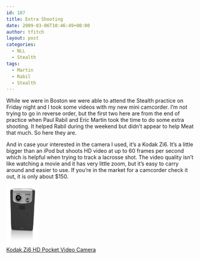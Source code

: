 ```yaml
---
id: 187
title: Extra Shooting
date: 2009-03-06T10:46:49+00:00
author: tfitch
layout: post
categories:
  - NLL
  - Stealth
tags:
  - Martin
  - Rabil
  - Stealth
---
```

While we were in Boston we were able to attend the Stealth practice on Friday night and I took some videos with my new mini camcorder. I&#8217;m not trying to go in reverse order, but the first two here are from the end of practice when Paul Rabil and Eric Martin took the time to do some extra shooting. It helped Rabil during the weekend but didn&#8217;t appear to help Meat that much. So here they are.

  
  
  
And in case your interested in the camera I used, it&#8217;s a Kodak Zi6. It&#8217;s a little bigger than an iPod but shoots HD video at up to 60 frames per second which is helpful when trying to track a lacrosse shot. The video quality isn&#8217;t like watching a movie and it has very little zoom, but it&#8217;s easy to carry around and easier to use. If you&#8217;re in the market for a camcorder check it out, it is only about $150.

[<img border="0" src="/wp-content/uploads/2009/03/31u7c4s1tul_sl160_.jpg" />  
Kodak Zi6 HD Pocket Video Camera](http://www.amazon.com/gp/product/B001BO7R00?ie=UTF8&tag=tylfit-20&linkCode=as2&camp=1789&creative=390957&creativeASIN=B001BO7R00)<img src="http://www.assoc-amazon.com/e/ir?t=tylfit-20&#038;l=as2&#038;o=1&#038;a=B001BO7R00" width="1" height="1" border="0" alt="" style="border:none !important; margin:0px !important;" />

